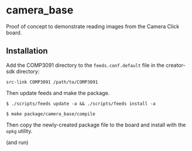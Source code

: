 # camera_base

Proof of concept to demonstrate reading images from the Camera Click board.

## Installation

Add the COMP3091 directory to the `feeds.conf.default` file in the creator-sdk
directory:

```
src-link COMP3091 /path/to/COMP3091
```

Then update feeds and make the package.

```
$ ./scripts/feeds update -a && ./scripts/feeds install -a

$ make package/camera_base/compile
```

Then copy the newly-created package file to the board and install with the `opkg` utility.

(and run)
